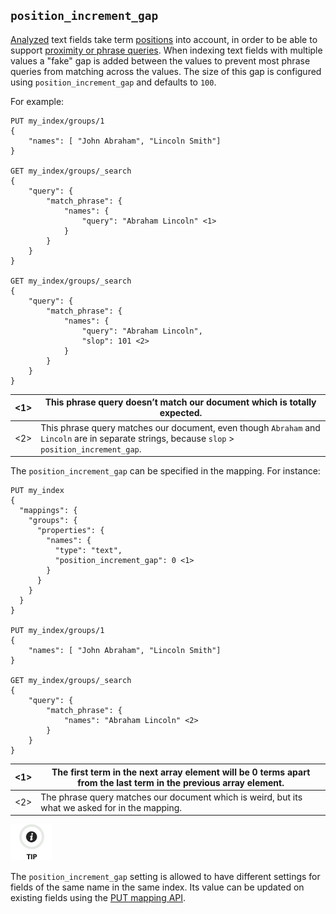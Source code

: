 ## `position_increment_gap`

[Analyzed](mapping-index.html) text fields take term [positions](index-options.html) into account, in order to be able to support [proximity or phrase queries](query-dsl-match-query-phrase.html). When indexing text fields with multiple values a "fake" gap is added between the values to prevent most phrase queries from matching across the values. The size of this gap is configured using `position_increment_gap` and defaults to `100`.

For example:
    
    
    PUT my_index/groups/1
    {
        "names": [ "John Abraham", "Lincoln Smith"]
    }
    
    GET my_index/groups/_search
    {
        "query": {
            "match_phrase": {
                "names": {
                    "query": "Abraham Lincoln" <1>
                }
            }
        }
    }
    
    GET my_index/groups/_search
    {
        "query": {
            "match_phrase": {
                "names": {
                    "query": "Abraham Lincoln",
                    "slop": 101 <2>
                }
            }
        }
    }

<1>| This phrase query doesn’t match our document which is totally expected.     
---|---    
<2>| This phrase query matches our document, even though `Abraham` and `Lincoln` are in separate strings, because `slop` > `position_increment_gap`.   
  
The `position_increment_gap` can be specified in the mapping. For instance:
    
    
    PUT my_index
    {
      "mappings": {
        "groups": {
          "properties": {
            "names": {
              "type": "text",
              "position_increment_gap": 0 <1>
            }
          }
        }
      }
    }
    
    PUT my_index/groups/1
    {
        "names": [ "John Abraham", "Lincoln Smith"]
    }
    
    GET my_index/groups/_search
    {
        "query": {
            "match_phrase": {
                "names": "Abraham Lincoln" <2>
            }
        }
    }

<1>| The first term in the next array element will be 0 terms apart from the last term in the previous array element.     
---|---    
<2>| The phrase query matches our document which is weird, but its what we asked for in the mapping.   
  
![Tip](/images/icons/tip.png)

The `position_increment_gap` setting is allowed to have different settings for fields of the same name in the same index. Its value can be updated on existing fields using the [PUT mapping API](indices-put-mapping.html).
